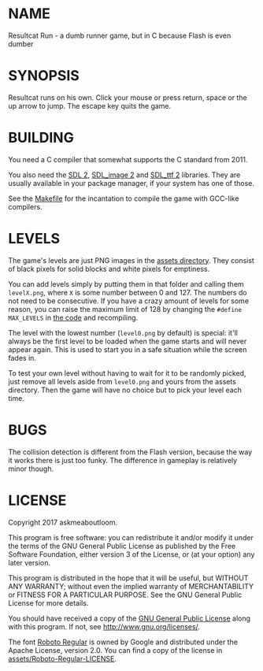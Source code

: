 NAME
====

Resultcat Run - a dumb runner game, but in C because Flash is even dumber


SYNOPSIS
========

Resultcat runs on his own. Click your mouse or press return, space or the up
arrow to jump. The escape key quits the game.


BUILDING
========

You need a C compiler that somewhat supports the C standard from 2011.

You also need the [SDL 2](https://www.libsdl.org/),
[SDL\_image 2](https://www.libsdl.org/projects/SDL_image/) and
[SDL\_ttf 2](https://www.libsdl.org/projects/SDL_ttf/) libraries. They are
usually available in your package manager, if your system has one of those.

See the [Makefile](Makefile) for the incantation to compile the game with
GCC-like compilers.


LEVELS
======

The game's levels are just PNG images in the [assets directory](assets). They
consist of black pixels for solid blocks and white pixels for emptiness.

You can add levels simply by putting them in that folder and calling them
`levelX.png`, where `X` is some number between 0 and 127. The numbers do not
need to be consecutive. If you have a crazy amount of levels for some reason,
you can raise the maximum limit of 128 by changing the `#define MAX_LEVELS` in
[the code](rcrun.c) and recompiling.

The level with the lowest number (`level0.png` by default) is special: it'll
always be the first level to be loaded when the game starts and will never
appear again. This is used to start you in a safe situation while the screen
fades in.

To test your own level without having to wait for it to be randomly picked,
just remove all levels aside from `level0.png` and yours from the assets
directory. Then the game will have no choice but to pick your level each time.


BUGS
====

The collision detection is different from the Flash version, because the way it
works there is just too funky. The difference in gameplay is relatively minor
though.


LICENSE
=======

Copyright 2017 askmeaboutloom.

This program is free software: you can redistribute it and/or modify it under
the terms of the GNU General Public License as published by the Free Software
Foundation, either version 3 of the License, or (at your option) any later
version.

This program is distributed in the hope that it will be useful, but WITHOUT ANY
WARRANTY; without even the implied warranty of MERCHANTABILITY or FITNESS FOR A
PARTICULAR PURPOSE. See the GNU General Public License for more details.

You should have received a copy of the [GNU General Public License](LICENSE)
along with this program.  If not, see <http://www.gnu.org/licenses/>.

The font [Roboto Regular](assets/Roboto-Regular.ttf) is owned by Google and
distributed under the Apache License, version 2.0. You can find a copy of the
license in [assets/Roboto-Regular-LICENSE](assets/Roboto-Regular-LICENSE).
